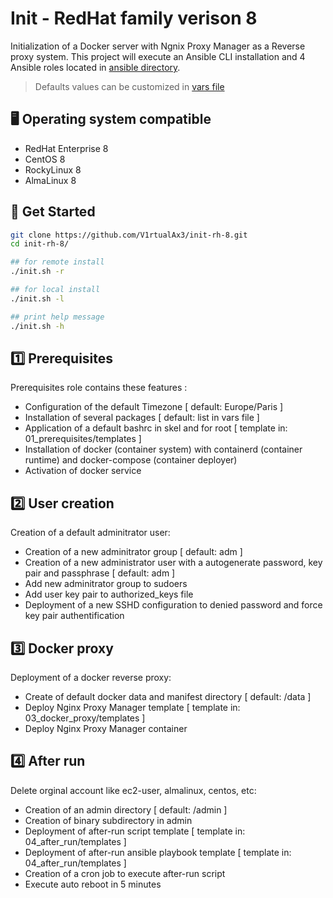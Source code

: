 # Init - RedHat family verison 8

Initialization of a Docker server with Ngnix Proxy Manager as a Reverse proxy system. This project will execute an Ansible CLI installation and 4 Ansible roles located in [ansible directory](ansible/roles).

> Defaults values can be customized in [vars file](ansible/group_vars/all/main.yaml)

## 🖥️ Operating system compatible

- RedHat Enterprise 8
- CentOS 8
- RockyLinux 8
- AlmaLinux 8

## 🚀 Get Started

```bash
git clone https://github.com/V1rtualAx3/init-rh-8.git
cd init-rh-8/

## for remote install
./init.sh -r

## for local install
./init.sh -l

## print help message
./init.sh -h
```

## :one: Prerequisites

Prerequisites role contains these features :
- Configuration of the default Timezone [ default: Europe/Paris ]
- Installation of several packages [ default: list in vars file ]
- Application of a default bashrc in skel and for root [ template in: 01_prerequisites/templates ]
- Installation of docker (container system) with containerd (container runtime) and docker-compose (container deployer)
- Activation of docker service

## :two: User creation

Creation of a default adminitrator user:
- Creation of a new adminitrator group [ default: adm ]
- Creation of a new administrator user with a autogenerate password, key pair and passphrase [ default: adm ]
- Add new adminitrator group to sudoers
- Add user key pair to authorized_keys file
- Deployment of a new SSHD configuration to denied password and force key pair authentification

## :three: Docker proxy

Deployment of a docker reverse proxy:
- Create of default docker data and manifest directory [ default: /data ]
- Deploy Nginx Proxy Manager template [ template in: 03_docker_proxy/templates ]
- Deploy Nginx Proxy Manager container

## :four: After run

Delete orginal account like ec2-user, almalinux, centos, etc:
- Creation of an admin directory [ default: /admin ]
- Creation of binary subdirectory in admin
- Deployment of after-run script template [ template in: 04_after_run/templates ]
- Deployment of after-run ansible playbook template [ template in: 04_after_run/templates ]
- Creation of a cron job to execute after-run script
- Execute auto reboot in 5 minutes
